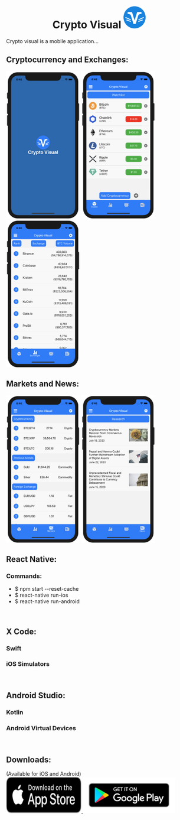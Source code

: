 # <center>__Crypto Visual__ <img src="img/crypto.svg" width="60" height="60"></center>
<p>
Crypto visual is a mobile application... 
</p>

## __Cryptocurrency and Exchanges:__

<div>
<img src="img/Max-1.png" width="200" height="400">
<img src="img/Max-2.png" width="200" height="400">
<img src="img/Max-3.png" width="200" height="400">
</div>
<div>


## __Markets and News:__

<div>
<img src="img/Max-4.png" width="200" height="400">
<img src="img/Max-5.png" width="200" height="400">
</div>

## __React Native__:
<p>
</p>

### Commands:
* $ npm start --reset-cache
* $ react-native run-ios
* $ react-native run-android
</br>

## __X Code__:

### Swift
<p>
</p>

### iOS Simulators
<p>
</p>
</br>

## __Android Studio:__

### Kotlin
<p>
</p>

### Android Virtual Devices
<p>
</p>

</br>

## __Downloads:__
<p>
</p>
(Available for iOS and Android)
<div>
<a target="_blank" href="https://apps.apple.com/us/app/crypto-visual/id1527885652">
<img src="img/App-Store.svg" width="204" height="97.75">
</a>
<a target="_blank" href="https://play.google.com/store/apps/details?id=com.cryptomobileapp">
<img src="img/Google-Play.png" width="249.58" height="96.58">
</a>
</div>
